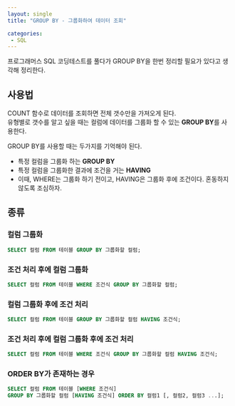 ```yaml
---
layout: single
title: "GROUP BY - 그룹화하여 데이터 조회"

categories:
 - SQL
---
```


프로그래머스 SQL 코딩테스트를 풀다가 GROUP BY을 한번 정리할 필요가 있다고 생각해 정리한다. <br>

## 사용법
COUNT 함수로 데이터를 조회하면 전체 갯수만을 가져오게 된다. <br>
유형별로 갯수를 알고 싶을 때는 컬럼에 데이터를 그룹화 할 수 있는 **GROUP BY**를 사용한다. <br>

GROUP BY를 사용할 때는 두가지를 기억해야 된다. <br>
- 특정 컬럼을 그룹화 하는 **GROUP BY**
- 특정 컬럼을 그룹화한 결과에 조건을 거는 **HAVING** 
- 이때, WHERE는 그룹화 하기 전이고, HAVING은 그룹화 후에 조건이다. 혼동하지 않도록 조심하자.

## 종류
### **컬럼 그룹화**
```sql
SELECT 컬럼 FROM 테이블 GROUP BY 그룹화할 컬럼;
```

### **조건 처리 후에 컬럼 그룹화**

```sql
SELECT 컬럼 FROM 테이블 WHERE 조건식 GROUP BY 그룹화할 컬럼;
```

### **컬럼 그룹화 후에 조건 처리**

```sql
SELECT 컬럼 FROM 테이블 GROUP BY 그룹화할 컬럼 HAVING 조건식;
```

### **조건 처리 후에 컬럼 그룹화 후에 조건 처리**

```sql
SELECT 컬럼 FROM 테이블 WHERE 조건식 GROUP BY 그룹화할 컬럼 HAVING 조건식;
```

### **ORDER BY가 존재하는 경우**
```sql
SELECT 컬럼 FROM 테이블 [WHERE 조건식]
GROUP BY 그룹화할 컬럼 [HAVING 조건식] ORDER BY 컬럼1 [, 컬럼2, 컬럼3 ...];
```
